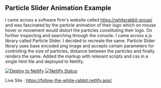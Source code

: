 ## Particle Slider Animation Example

I came across a software firm's website called https://whiterabbit.group/
and was fascinated by the particle animation of their logo which on mouse hover or movement would distort the particles constituting their logo.
On further inspecting and searching through the console. I came across a js library called Particle Slider. I decided to recreate the same. Particle Slider library uses base encoded png image and accepts certain parameters for controlling the size of particles, distance between the particles and finally renders the same.
Added the markup with relevant scripts and css in a single html file and deployed to Netlify.

[![Deploy to Netlify](https://www.netlify.com/img/deploy/button.svg)](https://app.netlify.com/start/deploy?repository=https://github.com/TitusRobyK/particle-slider-example)
[![Netlify Status](https://api.netlify.com/api/v1/badges/44a21a74-08c4-4735-a329-350f3575d486/deploy-status)](https://app.netlify.com/sites/follow-the-white-rabbit/deploys)

Live Site  :  https://follow-the-white-rabbit.netlify.app/
